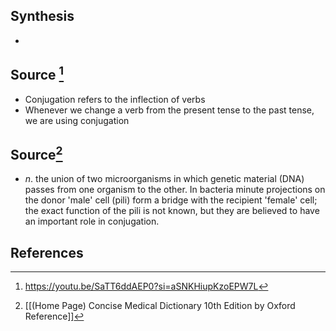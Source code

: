 ## Synthesis
- 
## Source [^1]
- Conjugation refers to the inflection of verbs
- Whenever we change a verb from the present tense to the past tense, we are using conjugation
## Source[^2]
- $n$. the union of two microorganisms in which genetic material (DNA) passes from one organism to the other. In bacteria minute projections on the donor 'male' cell (pili) form a bridge with the recipient 'female' cell; the exact function of the pili is not known, but they are believed to have an important role in conjugation.
## References

[^1]: https://youtu.be/SaTT6ddAEP0?si=aSNKHiupKzoEPW7L
[^2]: [[(Home Page) Concise Medical Dictionary 10th Edition by Oxford Reference]]